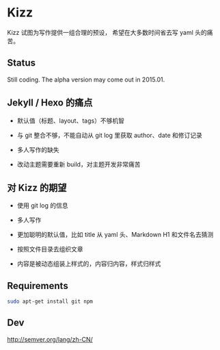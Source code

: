 # Kizz

Kizz 试图为写作提供一组合理的预设，
希望在大多数时间省去写 yaml 头的痛苦。

## Status

Still coding. The alpha version may come out in 2015.01.

## Jekyll / Hexo 的痛点

- 默认值（标题、layout、tags）不够机智

- 与 git 整合不够，不能自动从 git log 里获取 author、date 和修订记录

- 多人写作的缺失

- 改动主题需要重新 build，对主题开发非常痛苦

## 对 Kizz 的期望

- 使用 git log 的信息

- 多人写作

- 更加聪明的默认值，比如 title 从 yaml 头、Markdown H1 和文件名去猜测

- 按照文件目录去组织文章

- 内容是被动态组装上样式的，内容归内容，样式归样式

## Requirements

```bash
sudo apt-get install git npm
```

## Dev

http://semver.org/lang/zh-CN/
